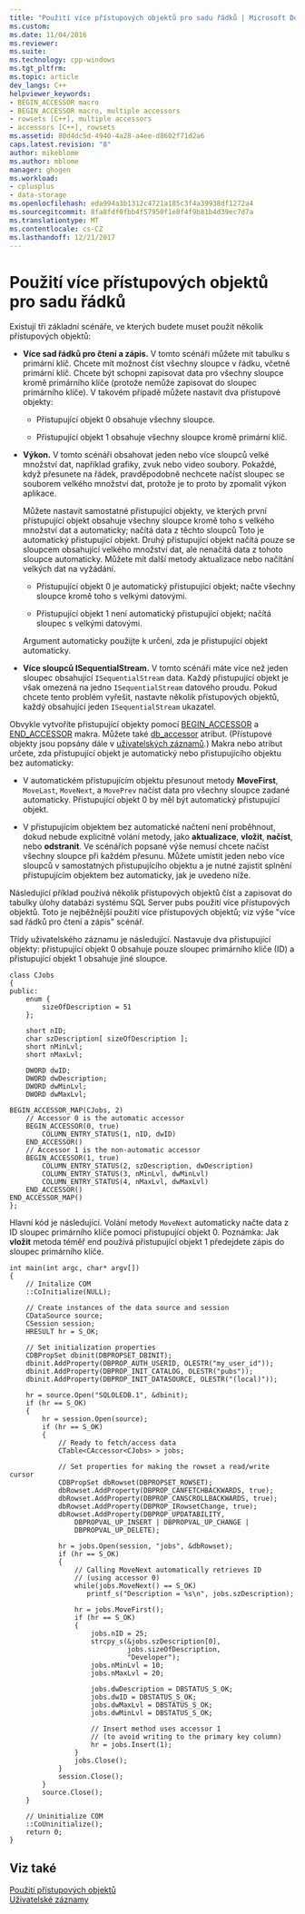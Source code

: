 ```yaml
---
title: "Použití více přístupových objektů pro sadu řádků | Microsoft Docs"
ms.custom: 
ms.date: 11/04/2016
ms.reviewer: 
ms.suite: 
ms.technology: cpp-windows
ms.tgt_pltfrm: 
ms.topic: article
dev_langs: C++
helpviewer_keywords:
- BEGIN_ACCESSOR macro
- BEGIN_ACCESSOR macro, multiple accessors
- rowsets [C++], multiple accessors
- accessors [C++], rowsets
ms.assetid: 80d4dc5d-4940-4a28-a4ee-d8602f71d2a6
caps.latest.revision: "8"
author: mikeblome
ms.author: mblome
manager: ghogen
ms.workload:
- cplusplus
- data-storage
ms.openlocfilehash: eda994a3b1312c4721a185c3f4a39938df1272a4
ms.sourcegitcommit: 8fa8fdf0fbb4f57950f1e8f4f9b81b4d39ec7d7a
ms.translationtype: MT
ms.contentlocale: cs-CZ
ms.lasthandoff: 12/21/2017
---
```

# <a name="using-multiple-accessors-on-a-rowset"></a>Použití více přístupových objektů pro sadu řádků
Existují tři základní scénáře, ve kterých budete muset použít několik přístupových objektů:  
  
-   **Více sad řádků pro čtení a zápis.** V tomto scénáři můžete mít tabulku s primární klíč. Chcete mít možnost číst všechny sloupce v řádku, včetně primární klíč. Chcete být schopni zapisovat data pro všechny sloupce kromě primárního klíče (protože nemůže zapisovat do sloupec primárního klíče). V takovém případě můžete nastavit dva přístupové objekty:  
  
    -   Přistupující objekt 0 obsahuje všechny sloupce.  
  
    -   Přistupující objekt 1 obsahuje všechny sloupce kromě primární klíč.  
  
-   **Výkon.** V tomto scénáři obsahovat jeden nebo více sloupců velké množství dat, například grafiky, zvuk nebo video soubory. Pokaždé, když přesunete na řádek, pravděpodobně nechcete načíst sloupec se souborem velkého množství dat, protože je to proto by zpomalit výkon aplikace.  
  
     Můžete nastavit samostatné přistupující objekty, ve kterých první přistupující objekt obsahuje všechny sloupce kromě toho s velkého množství dat a automaticky; načítá data z těchto sloupců Toto je automatický přistupující objekt. Druhý přistupující objekt načítá pouze se sloupcem obsahující velkého množství dat, ale nenačítá data z tohoto sloupce automaticky. Můžete mít další metody aktualizace nebo načítání velkých dat na vyžádání.  
  
    -   Přistupující objekt 0 je automatický přistupující objekt; načte všechny sloupce kromě toho s velkými datovými.  
  
    -   Přistupující objekt 1 není automatický přistupující objekt; načítá sloupec s velkými datovými.  
  
     Argument automaticky použijte k určení, zda je přistupující objekt automaticky.  
  
-   **Více sloupců ISequentialStream.** V tomto scénáři máte více než jeden sloupec obsahující `ISequentialStream` data. Každý přistupující objekt je však omezená na jedno `ISequentialStream` datového proudu. Pokud chcete tento problém vyřešit, nastavte několik přístupových objektů, každý obsahující jeden `ISequentialStream` ukazatel.  
  
 Obvykle vytvoříte přistupující objekty pomocí [BEGIN_ACCESSOR](../../data/oledb/begin-accessor.md) a [END_ACCESSOR](../../data/oledb/end-accessor.md) makra. Můžete také [db_accessor](../../windows/db-accessor.md) atribut. (Přístupové objekty jsou popsány dále v [uživatelských záznamů](../../data/oledb/user-records.md).) Makra nebo atribut určete, zda přistupující objekt je automatický nebo přistupujícího objektu bez automaticky:  
  
-   V automatickém přistupujícím objektu přesunout metody **MoveFirst**, `MoveLast`, `MoveNext`, a `MovePrev` načíst data pro všechny sloupce zadané automaticky. Přistupující objekt 0 by měl být automatický přistupující objekt.  
  
-   V přistupujícím objektem bez automatické načtení není proběhnout, dokud nebude explicitně volání metody, jako **aktualizace**, **vložit**, **načíst**, nebo **odstranit**. Ve scénářích popsané výše nemusí chcete načíst všechny sloupce při každém přesunu. Můžete umístit jeden nebo více sloupců v samostatných přistupujícího objektu a je nutné zajistit splnění přistupujícím objektem bez automaticky, jak je uvedeno níže.  
  
 Následující příklad používá několik přístupových objektů číst a zapisovat do tabulky úlohy databázi systému SQL Server pubs použití více přístupových objektů. Toto je nejběžnější použití více přístupových objektů; viz výše "více sad řádků pro čtení a zápis" scénář.  
  
 Třídy uživatelského záznamu je následující. Nastavuje dva přistupující objekty: přistupující objekt 0 obsahuje pouze sloupec primárního klíče (ID) a přistupující objekt 1 obsahuje jiné sloupce.  
  
```  
class CJobs  
{  
public:  
    enum {  
        sizeOfDescription = 51  
    };  
  
    short nID;  
    char szDescription[ sizeOfDescription ];  
    short nMinLvl;  
    short nMaxLvl;  
  
    DWORD dwID;  
    DWORD dwDescription;  
    DWORD dwMinLvl;  
    DWORD dwMaxLvl;  
  
BEGIN_ACCESSOR_MAP(CJobs, 2)  
    // Accessor 0 is the automatic accessor  
    BEGIN_ACCESSOR(0, true)  
        COLUMN_ENTRY_STATUS(1, nID, dwID)  
    END_ACCESSOR()  
    // Accessor 1 is the non-automatic accessor  
    BEGIN_ACCESSOR(1, true)  
        COLUMN_ENTRY_STATUS(2, szDescription, dwDescription)  
        COLUMN_ENTRY_STATUS(3, nMinLvl, dwMinLvl)  
        COLUMN_ENTRY_STATUS(4, nMaxLvl, dwMaxLvl)  
    END_ACCESSOR()  
END_ACCESSOR_MAP()  
};  
```  
  
 Hlavní kód je následující. Volání metody `MoveNext` automaticky načte data z ID sloupec primárního klíče pomocí přistupující objekt 0. Poznámka: Jak **vložit** metoda téměř end používá přistupující objekt 1 předejdete zápis do sloupec primárního klíče.  
  
```  
int main(int argc, char* argv[])  
{  
    // Initalize COM  
    ::CoInitialize(NULL);  
  
    // Create instances of the data source and session  
    CDataSource source;  
    CSession session;  
    HRESULT hr = S_OK;  
  
    // Set initialization properties  
    CDBPropSet dbinit(DBPROPSET_DBINIT);  
    dbinit.AddProperty(DBPROP_AUTH_USERID, OLESTR("my_user_id"));  
    dbinit.AddProperty(DBPROP_INIT_CATALOG, OLESTR("pubs"));  
    dbinit.AddProperty(DBPROP_INIT_DATASOURCE, OLESTR("(local)"));  
  
    hr = source.Open("SQLOLEDB.1", &dbinit);  
    if (hr == S_OK)  
    {  
        hr = session.Open(source);  
        if (hr == S_OK)  
        {  
            // Ready to fetch/access data  
            CTable<CAccessor<CJobs> > jobs;  
  
            // Set properties for making the rowset a read/write cursor  
            CDBPropSet dbRowset(DBPROPSET_ROWSET);  
            dbRowset.AddProperty(DBPROP_CANFETCHBACKWARDS, true);  
            dbRowset.AddProperty(DBPROP_CANSCROLLBACKWARDS, true);  
            dbRowset.AddProperty(DBPROP_IRowsetChange, true);  
            dbRowset.AddProperty(DBPROP_UPDATABILITY,  
                DBPROPVAL_UP_INSERT | DBPROPVAL_UP_CHANGE |  
                DBPROPVAL_UP_DELETE);  
  
            hr = jobs.Open(session, "jobs", &dbRowset);  
            if (hr == S_OK)  
            {  
                // Calling MoveNext automatically retrieves ID  
                // (using accessor 0)  
                while(jobs.MoveNext() == S_OK)  
                   printf_s("Description = %s\n", jobs.szDescription);  
  
                hr = jobs.MoveFirst();  
                if (hr == S_OK)  
                {  
                    jobs.nID = 25;  
                    strcpy_s(&jobs.szDescription[0],  
                             jobs.sizeOfDescription,  
                             "Developer");  
                    jobs.nMinLvl = 10;  
                    jobs.nMaxLvl = 20;  
  
                    jobs.dwDescription = DBSTATUS_S_OK;  
                    jobs.dwID = DBSTATUS_S_OK;  
                    jobs.dwMaxLvl = DBSTATUS_S_OK;  
                    jobs.dwMinLvl = DBSTATUS_S_OK;  
  
                    // Insert method uses accessor 1  
                    // (to avoid writing to the primary key column)  
                    hr = jobs.Insert(1);     
                }  
                jobs.Close();  
            }  
            session.Close();  
        }  
        source.Close();  
    }  
  
    // Uninitialize COM  
    ::CoUninitialize();  
    return 0;  
}  
```  
  
## <a name="see-also"></a>Viz také  
 [Použití přístupových objektů](../../data/oledb/using-accessors.md)   
 [Uživatelské záznamy](../../data/oledb/user-records.md)